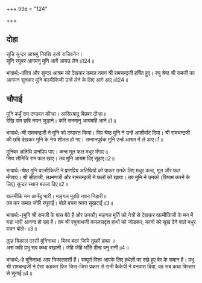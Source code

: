 +++
title = "124"

+++
## दोहा
सुचि सुन्दर आश्रमु निरखि हरषे राजिवनेन।  
सुनि रघुबर आगमनु मुनि आगें आयउ लेन॥124॥  

भावार्थ:-पवित्र और सुन्दर आश्रम को देखकर कमल नयन श्री रामचन्द्रजी हर्षित हुए। रघु श्रेष्ठ श्री रामजी का आगमन सुनकर मुनि वाल्मीकिजी उन्हें लेने के लिए आगे आए॥124॥  




## चौपाई
मुनि कहुँ राम दण्डवत कीन्हा। आसिरबादु बिप्रबर दीन्हा॥  
देखि राम छबि नयन जुडाने। करि सनमानु आश्रमहिं आने॥1॥  

भावार्थ:-श्री रामचन्द्रजी ने मुनि को दण्डवत किया। विप्र श्रेष्ठ मुनि ने उन्हें आशीर्वाद दिया। श्री रामचन्द्रजी की छबि देखकर मुनि के नेत्र शीतल हो गए। सम्मानपूर्वक मुनि उन्हें आश्रम में ले आए॥1॥  

मुनिबर अतिथि प्रानप्रिय पाए। कन्द मूल फल मधुर मँगाए॥  
सिय सौमित्रि राम फल खाए। तब मुनि आश्रम दिए सुहाए॥2॥  

भावार्थ:-श्रेष्ठ मुनि वाल्मीकिजी ने प्राणप्रिय अतिथियों को पाकर उनके लिए मधुर कन्द, मूल और फल मँगवाए। श्री सीताजी, लक्ष्मणजी और रामचन्द्रजी ने फलों को खाया। तब मुनि ने उनको (विश्राम करने के लिए) सुन्दर स्थान बतला दिए॥2॥  

बालमीकि मन आनँदु भारी। मङ्गल मूरति नयन निहारी॥  
तब कर कमल जोरि रघुराई। बोले बचन श्रवन सुखदाई॥3॥  

भावार्थ:-(मुनि श्री रामजी के पास बैठे हैं और उनकी) मङ्गल मूर्ति को नेत्रों से देखकर वाल्मीकिजी के मन में बडा भारी आनन्द हो रहा है। तब श्री रघुनाथजी कमलसदृश हाथों को जोडकर, कानों को सुख देने वाले मधुर वचन बोले-॥3॥  

तुम्ह त्रिकाल दरसी मुनिनाथा। बिस्व बदर जिमि तुम्हरें हाथा ॥  
अस कहि प्रभु सब कथा बखानी। जेहि जेहि भाँति दीन्ह बनु रानी॥4॥  

भावार्थ:-हे मुनिनाथ! आप त्रिकालदर्शी हैं। सम्पूर्ण विश्व आपके लिए हथेली पर रखे हुए बेर के समान है। प्रभु श्री रामचन्द्रजी ने ऐसा कहकर फिर जिस-जिस प्रकार से रानी कैकेयी ने वनवास दिया, वह सब कथा विस्तार से सुनाई॥4॥  

